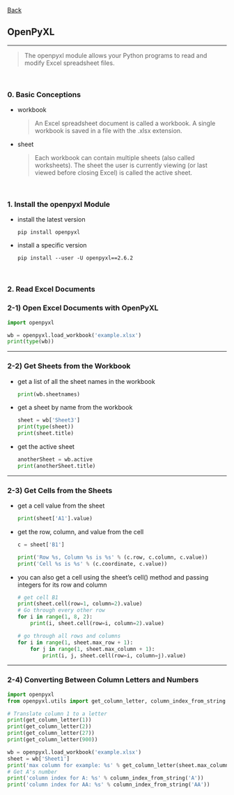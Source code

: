 [Back](README.md)

## OpenPyXL

<hr>


> The openpyxl module allows your Python programs to read and modify Excel spreadsheet files.

&nbsp;

### 0. Basic Conceptions


- workbook
    > An Excel spreadsheet document is called a workbook. A single workbook is saved in a file with the .xlsx extension.

- sheet
    > Each workbook can contain multiple sheets (also called worksheets). The sheet the user is currently viewing (or last viewed before closing Excel) is called the active sheet.

&nbsp;

### 1. Install the openpyxl Module

- install the latest version
    ```shell
    pip install openpyxl
    ```

- install a specific version
    ```shell
    pip install --user -U openpyxl==2.6.2
    ```

&nbsp;

### 2. Read Excel Documents

### 2-1) Open Excel Documents with OpenPyXL

```python
import openpyxl

wb = openpyxl.load_workbook('example.xlsx')
print(type(wb))
```


<hr>

### 2-2) Get Sheets from the Workbook

- get a list of all the sheet names in the workbook
    ```python
    print(wb.sheetnames)
    ```

- get a sheet by name from the workbook
    ```python
    sheet = wb['Sheet3']
    print(type(sheet))
    print(sheet.title)
    ```

-  get the active sheet
    ```python
    anotherSheet = wb.active
    print(anotherSheet.title)
    ```

<hr>

### 2-3) Get Cells from the Sheets

- get a cell value from the sheet
    ```python
    print(sheet['A1'].value)
    ```

- get the row, column, and value from the cell
    ```python
    c = sheet['B1']

    print('Row %s, Column %s is %s' % (c.row, c.column, c.value))
    print('Cell %s is %s' % (c.coordinate, c.value))
    ```

- you can also get a cell using the sheet’s cell() method and passing integers for its row and column
    ```python
    # get cell B1
    print(sheet.cell(row=1, column=2).value)
    # Go through every other row
    for i in range(1, 8, 2):
        print(i, sheet.cell(row=i, column=2).value)

    # go through all rows and columns
    for i in range(1, sheet.max_row + 1):
        for j in range(1, sheet.max_column + 1):
            print(i, j, sheet.cell(row=i, column=j).value)
    ```
<hr>

### 2-4) Converting Between Column Letters and Numbers

```python
import openpyxl
from openpyxl.utils import get_column_letter, column_index_from_string

# Translate column 1 to a letter
print(get_column_letter(1))
print(get_column_letter(2))
print(get_column_letter(27))
print(get_column_letter(900))

wb = openpyxl.load_workbook('example.xlsx')
sheet = wb['Sheet1']
print('max column for example: %s' % get_column_letter(sheet.max_column))
# Get A's number
print('column index for A: %s' % column_index_from_string('A'))
print('column index for AA: %s' % column_index_from_string('AA'))
```
